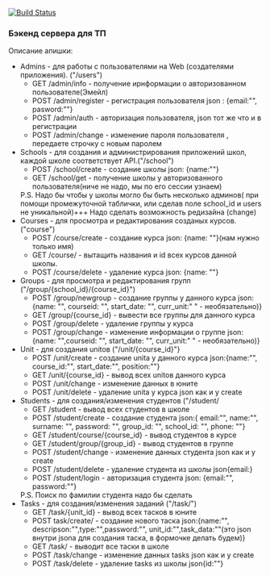 [![Build Status](https://travis-ci.org/supreme2302/TPBack.svg?branch=master)](https://travis-ci.org/supreme2302/TPBack)

<h3>Бэкенд сервера для ТП</h3>

Описание апишки:
<ul>
    <li> Admins - для работы с пользователями на Web (создателями приложения). ("/users")
    <ul>
        <li>GET /admin/info - получение ирнформации о авторизованном пользователе(Эмейл)
        <li>POST /admin/register - регистрация пользователя json : {email:"", pasword:""}
        <li>POST /admin/auth - авторизация пользователя, json тот же что и в регистрации
        <li>POST /admin/change -  изменение пароля пользователя , передаете строчку с новым паролем
    </ul>
    <li> Schools - для создания и администрирования приложений школ, каждой школе соответствует API.("/school")
    <ul>
        <li>POST /school/create - создание школы json: {name:""}
        <li>GET /school/get - получение школы у авторизованного пользователя(ниче не надо, мы по его сессии узнаем) 
    </ul>
    P.S. Надо бы чтобы у школы могло бы быть несколько админов( при помощи промежуточной таблички, или сделав поле school_id и users не уникальной)+++ Надо сделать возможность редизайна (change)
    <li> Courses - для просмотра и редактирования созданых курсов.("course")
    <ul>
        <li>POST /course/create - создание курса json: {name: ""}(нам нужно только имя)
        <li>GET /course/ - вытащить названия и id всех курсов данной школы.
        <li>POST /course/delete - удаление курса json: {name: ""}
    </ul>   
    <li> Groups - для просмотра и редактирования групп ("/group/{school_id}/{course_id}")  
    <ul>
        <li>POST /group/newgroup - создание группы у данного курса json: {name: "", courseid: "", start_date: "", curr_unit:" " - необязательно)} 
        <li>GET /group/{course_id} - вывести все группы для данного курса
        <li>POST /group/delete - удаление группы у курса
        <li>POST /group/change - изменение информации о группе json: {name: "",courseid: "", start_date: "", curr_unit:" " - необязательно)}
    </ul>
    <li> Unit - для создания unitов ("/unit/{course_id}"}
    <ul>
        <li>POST /unit/create - создание unita у данного курса json:{name:"", course_id:"", start_date:"", position:""}
        <li>GET /unit/{course_id} - вывод всех unitов данного курса                      
        <li>POST /unit/change - изменение данных в юните
        <li>POST /unit/delete - удаление unita у курса json как и у create
    </ul>
    <li> Students - для создания/изменения студентов ("/student/
    <ul>
        <li>GET /student - вывод всех студентов в школе
        <li>POST /student/create - создание студента json:{ email:"", name:"", surname: "", password: "", group_id: "", school_id: "", phone: ""}
        <li>GET /student/course/{course_id} - вывод студентов в курсе
        <li>GET /student/group/{group_id} - вывод студентов в группе
        <li>POST /student/change - изменение данных студента json как и у create
        <li>POST /student/delete - удаление студента из школы  json{email:} 
        <li>POST /student/login - авторизация студента json: {email:"", password:""}
    </ul>
    P.S. Поиск по фамилии студента надо бы сделать
    <li> Tasks - для создания/изменения заданий ("/task/")
    <ul>
        <li>GET /task/{unit_id} - вывод всех тасков в юните
        <li>POST task/create/ - создание нового таска json:{name:"", descripson:"",type:"",password:"", unit_id:"",task_data:""(это json внутри jsonа для создания таска, в формочке делать будем)}
        <li>GET /task/ - выводит все таски в школе
        <li>POST /task/change - изменение данных tasks json как и у create
        <li>POST /task/delete - удаление tasks из школы  json{id:""} 
    </ul>
</ul>

